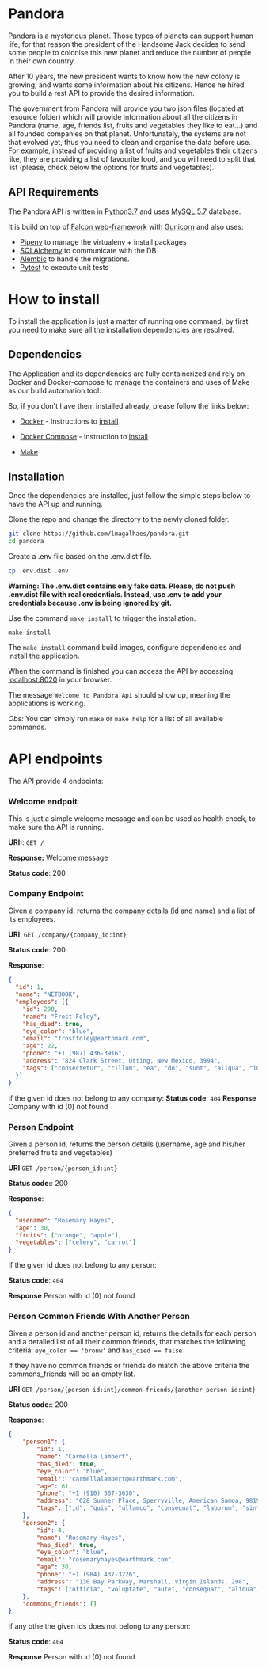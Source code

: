 # Pandora
Pandora is a mysterious planet. Those types of planets can support human life, for that reason the president of the Handsome Jack decides to send some people to colonise this new planet and
reduce the number of people in their own country.
 
After 10 years, the new president wants to know how the new colony is growing, and wants some information about his citizens. 
Hence he hired you to build a rest API to provide the desired information.

The government from Pandora will provide you two json files (located at resource folder) which will provide information 
about all the citizens in Pandora (name, age, friends list, fruits and vegetables they like to eat...) and all founded companies on that planet.
Unfortunately, the systems are not that evolved yet, thus you need to clean and organise the data before use.
For example, instead of providing a list of fruits and vegetables their citizens like, they are providing a list of favourite food, 
and you will need to split that list (please, check below the options for fruits and vegetables).

## API Requirements

The Pandora API is written in <a href="https://www.python.org/downloads/release/python-370/" target="_blank">Python3.7</a> and uses <a href="https://dev.mysql.com/downloads/mysql/5.7.html" target="_blank">MySQL 5.7</a> database.

It is build on top of <a href="https://falcon.readthedocs.io/en/stable/index.html" target="_blank">Falcon web-framework</a> with <a href="https://gunicorn.org/" target="_blank">Gunicorn</a> and 
also uses:
 
* <a href="https://pipenv-fork.readthedocs.io/en/latest/" target="_blank">Pipenv</a> to manage the virtualenv + install packages
* <a href="https://www.sqlalchemy.org/" target="_blank">SQLAlchemy</a> to communicate with the DB 
* <a href="https://alembic.sqlalchemy.org/en/latest/" target="_blank">Alembic</a> to handle the migrations.
* <a href="https://docs.pytest.org/en/stable/" target="_blank">Pytest</a> to execute unit tests


# How to install

To install the application is just a matter of running one command, by first you need to make sure
all the installation dependencies are resolved.

## Dependencies

The Application and its dependencies are fully containerized and rely on Docker and Docker-compose to manage 
the containers and uses of Make as our build automation tool.

So, if you don't have them installed already, please follow the links below:

* <a href="https://www.docker.com/" target="_blank">Docker</a> - Instructions to <a href="https://docs.docker.com/get-docker/" target="_blank">install</a>

* <a href="https://docs.docker.com/compose/" target="_blank">Docker Compose</a> - Instruction to <a href="https://docs.docker.com/compose/install/" target="_blank">install</a>

* <a href="https://en.wikipedia.org/wiki/Make_%28software%29" target="_blank">Make</a>


## Installation

Once the dependencies are installed, just follow the simple steps below to have the API up and running.

Clone the repo and change the directory to the newly cloned folder.

```bash
git clone https://github.com/lmagalhaes/pandora.git
cd pandora
```

Create a .env file based on the .env.dist file.
```bash
cp .env.dist .env
```

__Warning: The .env.dist contains only fake data. Please, do not push .env.dist file with real credentials.
Instead, use .env to add your credentials because .env is being ignored by git.__

 
Use the command `make install` to trigger the installation.

```
make install 
```

The `make install` command build images, configure dependencies and install the application.

When the command is finished you can access the API by accessing <a href="http://localhost:8020" target="_blank">localhost:8020</a> in your browser.

The message `Welcome to Pandora Api` should show up, meaning the applications is working.

*Obs:* You can simply run `make` or `make help` for a list of all available commands.
 

# API endpoints

The API provide 4 endpoints:


### Welcome endpoit
This is just a simple welcome message and can be used as health check, to make sure the API is running.

**URI:**: `GET /`

**Response:** Welcome message

**Status code**: 200 


### Company Endpoint
Given a company id, returns the company details (id and name) and a list of its employees. 

**URI**: `GET /company/{company_id:int}`

**Status code**: 200

**Response**:
```json
{
  "id": 1,
  "name": "NETBOOK",
  "employees": [{
    "id": 290,
    "name": "Frost Foley",
    "has_died": true,
    "eye_color": "blue",
    "email": "frostfoley@earthmark.com",
    "age": 22,
    "phone": "+1 (987) 436-3916",
    "address": "824 Clark Street, Utting, New Mexico, 3994",
    "tags": ["consectetur", "cillum", "ea", "do", "sunt", "aliqua", "incididunt"]
  }]
}
```

If the given id does not belong to any company:
**Status code**: `404`
**Response** Company with id (0) not found
 

### Person Endpoint
Given a person id, returns the person details (username, age and his/her preferred fruits and vegetables)

**URI** `GET /person/{person_id:int}`

**Status code:**: 200

**Response**: 
```json
{
  "usename": "Rosemary Hayes",
  "age": 30,
  "fruits": ["orange", "apple"],
  "vegetables": ["celery", "carrot"]
}
```
If the given id does not belong to any person:

**Status code**: `404`

**Response** Person with id (0) not found


### Person Common Friends With Another Person
Given a person id and another person id, returns the details for each person and a detailed list of all their common friends,
that matches the following criteria: `eye_color == 'bronw'` and `has_died == false`

If they have no common friends or friends do match the above criteria the commons_friends will be an empty list. 

**URI** `GET /person/{person_id:int}/common-friends/{another_person_id:int}`

**Status code:**: 200

**Response**:
 
```json
{
	"person1": {
		"id": 1,
		"name": "Carmella Lambert",
		"has_died": true,
		"eye_color": "blue",
		"email": "carmellalambert@earthmark.com",
		"age": 61,
		"phone": "+1 (910) 567-3630",
		"address": "628 Sumner Place, Sperryville, American Samoa, 9819",
		"tags": ["id", "quis", "ullamco", "consequat", "laborum", "sint", "velit"]
	},
	"person2": {
		"id": 4,
  		"name": "Rosemary Hayes",
		"has_died": true,
		"eye_color": "blue",
		"email": "rosemaryhayes@earthmark.com",
		"age": 30,
		"phone": "+1 (984) 437-3226",
		"address": "130 Bay Parkway, Marshall, Virgin Islands, 298",
		"tags": ["officia", "voluptate", "aute", "consequat", "aliqua", "do", "magna"]
	},
	"commons_friends": []
}
```
If any othe the given ids does not belong to any person:

**Status code**: `404`

**Response** Person with id (0) not found
